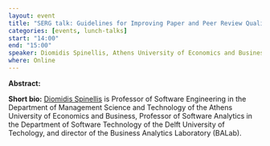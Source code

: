 ```yaml
---
layout: event
title: "SERG talk: Guidelines for Improving Paper and Peer Review Quality"
categories: [events, lunch-talks]
start: "14:00"
end: "15:00"
speaker: Diomidis Spinellis, Athens University of Economics and Business and Delft University of Techology
where: Online
---
```


**Abstract:** 


**Short bio:** [Diomidis Spinellis](https://www2.dmst.aueb.gr/dds/) is Professor of Software Engineering in the Department of Management Science and Technology of the Athens University of Economics and Business, Professor of Software Analytics in the Department of Software Technology of the Delft University of Techology, and director of the Business Analytics Laboratory (BALab). 





